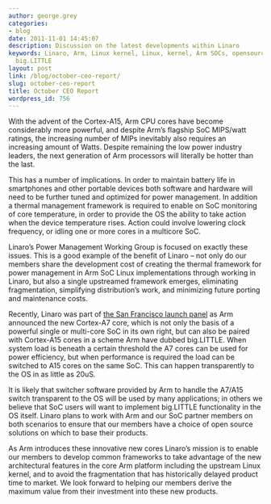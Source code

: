 ```yaml
---
author: george.grey
categories:
- blog
date: 2011-11-01 14:45:07
description: Discussion on the latest developments within Linaro
keywords: Linaro, Arm, Linux kernel, Linux, kernel, Arm SOCs, opensource, Arm Cortex,
  big.LITTLE
layout: post
link: /blog/october-ceo-report/
slug: october-ceo-report
title: October CEO Report
wordpress_id: 756
---
```


With the advent of the Cortex-A15, Arm CPU cores have become considerably more powerful, and despite Arm’s flagship SoC MIPS/watt ratings, the increasing number of MIPs inevitably also requires an increasing amount of Watts. Despite remaining the low power industry leaders, the next generation of Arm processors will literally be hotter than the last.

This has a number of implications. In order to maintain battery life in smartphones and other portable devices both software and hardware will need to be further tuned and optimized for power management. In addition a thermal management framework is required to enable on SoC monitoring of core temperature, in order to provide the OS the ability to take action when the device temperature rises. Action could involve lowering clock frequency, or idling one or more cores in a multicore SoC.

Linaro’s Power Management Working Group is focused on exactly these issues. This is a good example of the benefit of Linaro – not only do our members share the development cost of creating the thermal framework for power management in Arm SoC Linux implementations through working in Linaro, but also a single upstreamed framework emerges, eliminating fragmentation, simplifying distribution’s work, and minimizing future porting and maintenance costs.

Recently, Linaro was part of [the San Francisco launch panel](http://www.arm.com/about/newsroom/arm-unveils-its-most-energy-efficient-application-processor-ever-with-biglittle-processing.php) as Arm announced the new Cortex-A7 core, which is not only the basis of a powerful single or multi-core SoC in its own right, but can also be paired with Cortex-A15 cores in a scheme Arm have dubbed big.LITTLE. When system load is beneath a certain threshold the A7 cores can be used for power efficiency, but when performance is required the load can be switched to A15 cores on the same SoC. This can happen transparently to the OS in as little as 20uS.

It is likely that switcher software provided by Arm to handle the A7/A15 switch transparent to the OS will be used by many applications; in others we believe that SoC users will want to implement big.LITTLE functionality in the OS itself. Linaro plans to work with Arm and our SoC partner members on both scenarios to ensure that our members have a choice of open source solutions on which to base their products.

As Arm introduces these innovative new cores Linaro’s mission is to enable our members to develop common frameworks to take advantage of the new architectural features in the core Arm platform including the upstream Linux kernel, and to avoid the fragmentation that has historically delayed product time to market. We look forward to helping our members derive the maximum value from their investment into these new products.